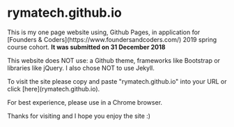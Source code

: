 <h1>rymatech.github.io</h1>

<p>This is my one page website using, Github Pages, in application for [Founders & Coders](https://www.foundersandcoders.com/) 2019 spring course cohort. <b> It was submitted on 31 December 2018</b></p>

<p>This website does NOT use: a Github theme, frameworks like Bootstrap or libraries like jQuery. I also chose NOT to use Jekyll.</p>

<p>To visit the site please copy and paste "rymatech.github.io" into your URL or click [here](rymatech.github.io).</p>

<p>For best experience, please use in a Chrome browser.</p>

<p>Thanks for visiting and I hope you enjoy the site :)</p>
